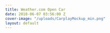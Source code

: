 ```yaml
---
title: Weather.com Open Car
date: 2018-06-07 03:56:00 Z
cover-image: "/uploads/CarplayMockup_min.png"
layout: default
---
```


